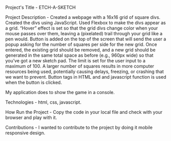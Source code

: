 Project's Title - ETCH-A-SKETCH

Project Description - Created a webpage with a 16x16 grid of square divs. Created the divs using JavaScript.
Used Flexbox to make the divs appear as a grid. “Hover” effect is set so that the grid divs change color when your mouse passes over them, leaving a (pixelated) trail through your grid like a pen would. Button is added on the top of the screen that will send the user a popup asking for the number of squares per side for the new grid. Once entered, the existing grid should be removed, and a new grid should be generated in the same total space as before (e.g., 960px wide) so that you’ve got a new sketch pad.
The limit is set for the user input to a maximum of 100. A larger number of squares results in more computer resources being used, potentially causing delays, freezing, or crashing that we want to prevent. Button tags in HTML and and javascript function is used when the button is clicked.

My application does to show the game in a console.

Technologies - html, css, javascript.

How Run the Project - Copy the code in your local file and check with your browser and play with it.

Contributions - I wanted to contribute to the project by doing it mobile responsive design.

